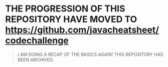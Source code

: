 # THE PROGRESSION OF THIS REPOSITORY HAVE MOVED TO https://github.com/javacheatsheet/codechallenge

> I AM DOING A RECAP OF THE BASICS AGAIN!
> THIS REPOSITORY HAS BEEN ARCHIVED.
